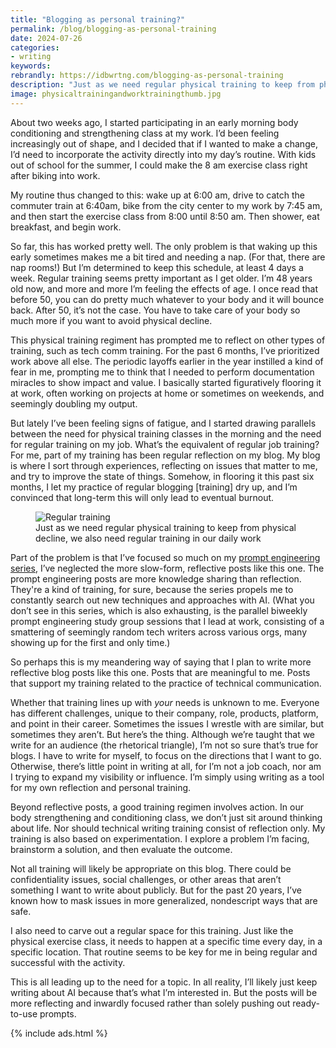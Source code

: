 ```yaml
---
title: "Blogging as personal training?"
permalink: /blog/blogging-as-personal-training
date: 2024-07-26
categories:
- writing
keywords: 
rebrandly: https://idbwrtng.com/blogging-as-personal-training
description: "Just as we need regular physical training to keep from physical decline, we also need regular training in our daily work. In this post, I reflect on the parallels between physical training and work training, resolving to find a regular rhythm for daily reflection and experimentation about work issues."
image: physicaltrainingandworktrainingthumb.jpg
---
```


About two weeks ago, I started participating in an early morning body conditioning and strengthening class at my work. I’d been feeling increasingly out of shape, and I decided that if I wanted to make a change, I’d need to incorporate the activity directly into my day’s routine. With kids out of school for the summer, I could make the 8 am exercise class right after biking into work. 

My routine thus changed to this: wake up at 6:00 am, drive to catch the commuter train at 6:40am, bike from the city center to my work by 7:45 am, and then start the exercise class from 8:00 until 8:50 am. Then shower, eat breakfast, and begin work.

So far, this has worked pretty well. The only problem is that waking up this early sometimes makes me a bit tired and needing a nap. (For that, there are nap rooms!) But I’m determined to keep this schedule, at least 4 days a week. Regular training seems pretty important as I get older. I’m 48 years old now, and more and more I’m feeling the effects of age. I once read that before 50, you can do pretty much whatever to your body and it will bounce back. After 50, it’s not the case. You have to take care of your body so much more if you want to avoid physical decline.

This physical training regiment has prompted me to reflect on other types of training, such as tech comm training. For the past 6 months, I’ve prioritized work above all else. The periodic layoffs earlier in the year instilled a kind of fear in me, prompting me to think that I needed to perform documentation miracles to show impact and value. I basically started figuratively flooring it at work, often working on projects at home or sometimes on weekends, and seemingly doubling my output.

But lately I’ve been feeling signs of fatigue, and I started drawing parallels between the need for physical training classes in the morning and the need for regular training on my job. What’s the equivalent of regular job training? For me, part of my training has been regular reflection on my blog. My blog is where I sort through experiences, reflecting on issues that matter to me, and try to improve the state of things. Somehow, in flooring it this past six months, I let my practice of regular blogging [training] dry up, and I’m convinced that long-term this will only lead to eventual burnout.

<figure><img src="{{site.media}}/physicaltrainingandworktraining.jpg" style="max-width: 500px" alt="Regular training" /><figcaption>Just as we need regular physical training to keep from physical decline, we also need regular training in our daily work</figcaption></figure>

Part of the problem is that I’ve focused so much on my [prompt engineering series](https://idratherbewriting.com/ai/prompt-engineering.html), I’ve neglected the more slow-form, reflective posts like this one. The prompt engineering posts are more knowledge sharing than reflection. They're a kind of training, for sure, because the series propels me to constantly search out new techniques and approaches with AI. (What you don’t see in this series, which is also exhausting, is the parallel biweekly prompt engineering study group sessions that I lead at work, consisting of a smattering of seemingly random tech writers across various orgs, many showing up for the first and only time.)

So perhaps this is my meandering way of saying that I plan to write more reflective blog posts like this one. Posts that are meaningful to me. Posts that support my training related to the practice of technical communication. 

Whether that training lines up with _your_ needs is unknown to me. Everyone has different challenges, unique to their company, role, products, platform, and point in their career. Sometimes the issues I wrestle with are similar, but sometimes they aren’t. But here’s the thing. Although we’re taught that we write for an audience (the rhetorical triangle), I’m not so sure that’s true for blogs. I have to write for myself, to focus on the directions that I want to go. Otherwise, there’s little point in writing at all, for I’m not a job coach, nor am I trying to expand my visibility or influence. I’m simply using writing as a tool for my own reflection and personal training. 

Beyond reflective posts, a good training regimen involves action. In our body strengthening and conditioning class, we don’t just sit around thinking about life. Nor should technical writing training consist of reflection only. My training is also based on experimentation. I explore a problem I’m facing, brainstorm a solution, and then evaluate the outcome.

Not all training will likely be appropriate on this blog. There could be confidentiality issues, social challenges, or other areas that aren’t something I want to write about publicly. But for the past 20 years, I’ve known how to mask issues in more generalized, nondescript ways that are safe.

I also need to carve out a regular space for this training. Just like the physical exercise class, it needs to happen at a specific time every day, in a specific location. That routine seems to be key for me in being regular and successful with the activity.

This is all leading up to the need for a topic. In all reality, I’ll likely just keep writing about AI because that’s what I’m interested in. But the posts will be more reflecting and inwardly focused rather than solely pushing out ready-to-use prompts.

{% include ads.html %}

